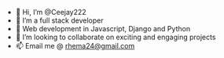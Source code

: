 - 👋 Hi, I’m @Ceejay222
- 👀 I’m a full stack developer
- 🌱 Web development in Javascript, Django and Python
- 💞️ I’m looking to collaborate on exciting and engaging projects
- 📫 Email me @ rhema24@gmail.com

<!---
Ceejay222/Ceejay222 is a ✨ special ✨ repository because its `README.md` (this file) appears on your GitHub profile.
You can click the Preview link to take a look at your changes.
--->
